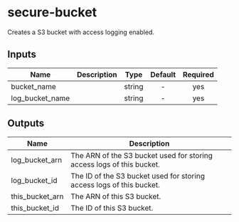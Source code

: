# secure-bucket

Creates a S3 bucket with access logging enabled.

## Inputs

| Name | Description | Type | Default | Required |
|------|-------------|:----:|:-----:|:-----:|
| bucket_name |  | string | - | yes |
| log_bucket_name |  | string | - | yes |

## Outputs

| Name | Description |
|------|-------------|
| log_bucket_arn | The ARN of the S3 bucket used for storing access logs of this bucket. |
| log_bucket_id | The ID of the S3 bucket used for storing access logs of this bucket. |
| this_bucket_arn | The ARN of this S3 bucket. |
| this_bucket_id | The ID of this S3 bucket. |

